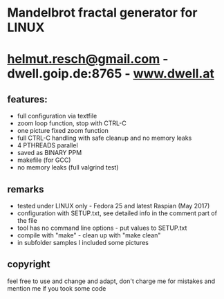 # Mandelbrot fractal generator for LINUX

# helmut.resch@gmail.com - dwell.goip.de:8765 - www.dwell.at

## features:

- full configuration via textfile
- zoom loop function, stop with CTRL-C
- one picture fixed zoom function
- full CTRL-C handling with safe cleanup and no memory leaks
- 4 PTHREADS parallel
- saved as BINARY PPM
- makefile (for GCC)
- no memory leaks (full valgrind test)

## remarks

- tested under LINUX only - Fedora 25 and latest Raspian (May 2017)
- configuration with SETUP.txt, see detailed info in the comment part of the file
- tool has no command line options - put values to SETUP.txt
- compile with "make" - clean up with "make clean"
- in subfolder samples I included some pictures

## copyright

feel free to use and change and adapt, don't charge me for mistakes and mention me if you took some code
